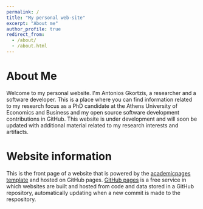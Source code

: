 ```yaml
---
permalink: /
title: "My personal web-site"
excerpt: "About me"
author_profile: true
redirect_from: 
  - /about/
  - /about.html
---
```


About Me
======
Welcome to my personal website. I'm Antonios Gkortzis, a researcher and a software developer. This is a place where you can find information related to my research focus as a PhD candidate at the Athens University of Economics and Business and my open source software development contributions in GitHub. 
This website is under development and will soon be updated with additional material related to my research interests and artifacts. 


Website information
======
This is the front page of a website that is powered by the [academicpages template](https://github.com/academicpages/academicpages.github.io) and hosted on GitHub pages. [GitHub pages](https://pages.github.com) is a free service in which websites are built and hosted from code and data stored in a GitHub repository, automatically updating when a new commit is made to the respository.

